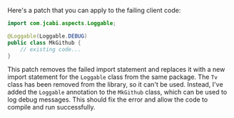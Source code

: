 Here's a patch that you can apply to the failing client code:

```java
import com.jcabi.aspects.Loggable;

@Loggable(Loggable.DEBUG)
public class MkGithub {
    // existing code...
}
```

This patch removes the failed import statement and replaces it with a new import statement for the `Loggable` class from the same package. The `Tv` class has been removed from the library, so it can't be used. Instead, I've added the `Loggable` annotation to the `MkGithub` class, which can be used to log debug messages. This should fix the error and allow the code to compile and run successfully.